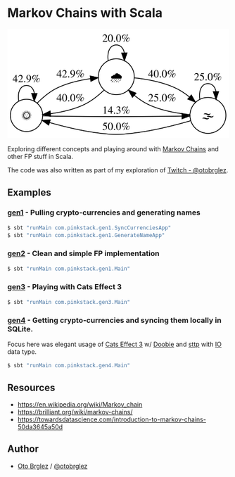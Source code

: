 # Markov Chains with Scala

![graph](markov-chain-example.svg)

Exploring different concepts and playing around with [Markov Chains][mc] and other FP stuff in Scala.

The code was also written as part of my exploration of [Twitch - @otobrglez](https://www.twitch.tv/otobrglez).

## Examples

### [gen1](src/main/scala/com/pinkstack/gen1) - Pulling crypto-currencies and generating names

```bash
$ sbt "runMain com.pinkstack.gen1.SyncCurrenciesApp"
$ sbt "runMain com.pinkstack.gen1.GenerateNameApp"
```

### [gen2](src/main/scala/com/pinkstack/gen2) - Clean and simple FP implementation

```bash
$ sbt "runMain com.pinkstack.gen1.Main"
```

### [gen3](src/main/scala/com/pinkstack/gen3) - Playing with Cats Effect 3

```bash
$ sbt "runMain com.pinkstack.gen3.Main"
```

### [gen4](src/main/scala/com/pinkstack/gen4) - Getting crypto-currencies and syncing them locally in SQLite.

Focus here was elegant usage of [Cats Effect 3][ce3] w/ [Doobie][doobie] and [sttp] 
with [IO](https://typelevel.org/cats-effect/docs/2.x/datatypes/io) data type.

```bash
$ sbt "runMain com.pinkstack.gen4.Main"
```


## Resources

- https://en.wikipedia.org/wiki/Markov_chain
- https://brilliant.org/wiki/markov-chains/
- https://towardsdatascience.com/introduction-to-markov-chains-50da3645a50d

[mc]: https://en.wikipedia.org/wiki/Markov_chain

## Author

- [Oto Brglez](https://github.com/otobrglez) / [@otobrglez](https://twitter.com/otobrglez)

[ce3]: https://typelevel.org/cats-effect/
[doobie]: https://tpolecat.github.io/doobie/
[sttp]: https://github.com/softwaremill/sttp
